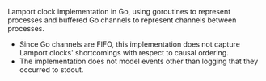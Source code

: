 Lamport clock implementation in Go, using goroutines to represent processes and buffered Go channels to represent channels between processes.

- Since Go channels are FIFO, this implementation does not capture Lamport clocks' shortcomings with respect to causal ordering.
- The implementation does not model events other than logging that they occurred to stdout.